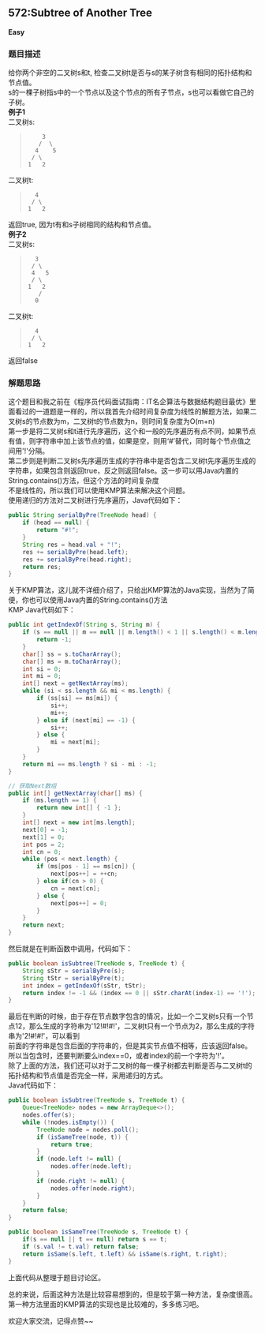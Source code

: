 ## 572:Subtree of Another Tree
**Easy**
### 题目描述
给你两个非空的二叉树s和t, 检查二叉树t是否与s的某子树含有相同的拓扑结构和节点值。  
s的一棵子树指s中的一个节点以及这个节点的所有子节点，s也可以看做它自己的子树。  
**例子1**  
二叉树s:  
>         3  
>        /  \  
>       4    5  
>      / \  
>     1   2  

二叉树t:  
>       4   
>      / \  
>     1   2  

返回true, 因为t有和s子树相同的结构和节点值。  
**例子2**  
二叉树s:  
>       3  
>      / \  
>      4   5  
>      / \  
>     1   2  
>        /  
>       0  
二叉树t:  
>       4  
>      / \  
>     1   2  

返回false    
### 解题思路
这个题目和我之前在《程序员代码面试指南：IT名企算法与数据结构题目最优》里面看过的一道题是一样的，所以我首先介绍时间复杂度为线性的解题方法，如果二叉树s的节点数为m，二叉树t的节点数为n，则时间复杂度为O(m+n)   
第一步是将二叉树s和t进行先序遍历，这个和一般的先序遍历有点不同，如果节点有值，则字符串中加上该节点的值，如果是空，则用‘#’替代，同时每个节点值之间用'!'分隔。  
第二步则是判断二叉树s先序遍历生成的字符串中是否包含二叉树t先序遍历生成的字符串，如果包含则返回true，反之则返回false。这一步可以用Java内置的String.contains()方法，但这个方法的时间复杂度  
不是线性的，所以我们可以使用KMP算法来解决这个问题。  
使用递归的方法对二叉树进行先序遍历，Java代码如下：
```java
public String serialByPre(TreeNode head) {
    if (head == null) {
        return "#!";
    }
    String res = head.val + "!";
    res += serialByPre(head.left);
    res += serialByPre(head.right);
    return res;
}
```
关于KMP算法，这儿就不详细介绍了，只给出KMP算法的Java实现，当然为了简便，你也可以使用Java内置的String.contains()方法  
KMP Java代码如下：  
```java
public int getIndexOf(String s, String m) {
    if (s == null || m == null || m.length() < 1 || s.length() < m.length()) {
        return -1;
    }
    char[] ss = s.toCharArray();
    char[] ms = m.toCharArray();
    int si = 0;
    int mi = 0;
    int[] next = getNextArray(ms);
    while (si < ss.length && mi < ms.length) {
        if (ss[si] == ms[mi]) {
            si++;
            mi++;
        } else if (next[mi] == -1) {
            si++;
        } else {
            mi = next[mi];
        }
    }
    return mi == ms.length ? si - mi : -1;
}

// 获取Next数组
public int[] getNextArray(char[] ms) {
    if (ms.length == 1) {
        return new int[] { -1 };
    }
    int[] next = new int[ms.length];
    next[0] = -1;
    next[1] = 0;
    int pos = 2;
    int cn = 0;
    while (pos < next.length) {
        if (ms[pos - 1] == ms[cn]) {
            next[pos++] = ++cn;
        } else if(cn > 0) {
            cn = next[cn];
        } else {
            next[pos++] = 0;
        }
    }
    return next;
}
```
然后就是在判断函数中调用，代码如下：  
```java
public boolean isSubtree(TreeNode s, TreeNode t) {
    String sStr = serialByPre(s);
    String tStr = serialByPre(t);
    int index = getIndexOf(sStr, tStr);
    return index != -1 && (index == 0 || sStr.charAt(index-1) == '!');
}
```
最后在判断的时候，由于存在节点数字包含的情况，比如一个二叉树s只有一个节点12，那么生成的字符串为'12!#!#!'，二叉树t只有一个节点为2，那么生成的字符串为'2!#!#!'，可以看到  
前面的字符串是包含后面的字符串的，但是其实节点值不相等，应该返回false。所以当包含时，还要判断要么index==0，或者index的前一个字符为'!'。  
除了上面的方法，我们还可以对于二叉树的每一棵子树都去判断是否与二叉树t的拓扑结构和节点值是否完全一样，采用递归的方式。  
Java代码如下：  
```java
public boolean isSubtree(TreeNode s, TreeNode t) {
    Queue<TreeNode> nodes = new ArrayDeque<>();
    nodes.offer(s);
    while (!nodes.isEmpty()) {
        TreeNode node = nodes.poll();
        if (isSameTree(node, t)) {
            return true;
        }
        if (node.left != null) {
            nodes.offer(node.left);
        }
        if (node.right != null) {
            nodes.offer(node.right);
        }
    }
    return false;
}

public boolean isSameTree(TreeNode s, TreeNode t) {
    if(s == null || t == null) return s == t;
    if (s.val != t.val) return false;
    return isSame(s.left, t.left) && isSame(s.right, t.right);
}
```
上面代码从整理于题目讨论区。

总的来说，后面这种方法是比较容易想到的，但是较于第一种方法，复杂度很高。第一种方法里面的KMP算法的实现也是比较难的，多多练习吧。

欢迎大家交流，记得点赞~~




